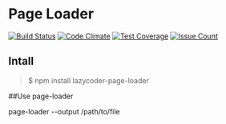 # Page Loader

[![Build Status](https://travis-ci.org/lazycoder9/project-lvl3-s14.svg?branch=master)](https://travis-ci.org/lazycoder9/project-lvl3-s14)
[![Code Climate](https://codeclimate.com/github/lazycoder9/project-lvl3-s14/badges/gpa.svg)](https://codeclimate.com/github/lazycoder9/project-lvl3-s14)
[![Test Coverage](https://codeclimate.com/github/lazycoder9/project-lvl3-s14/badges/coverage.svg)](https://codeclimate.com/github/lazycoder9/project-lvl3-s14/coverage)
[![Issue Count](https://codeclimate.com/github/lazycoder9/project-lvl3-s14/badges/issue_count.svg)](https://codeclimate.com/github/lazycoder9/project-lvl3-s14)

## Intall
> $ npm install lazycoder-page-loader

##Use
page-loader <url>

page-loader --output /path/to/file <url>
